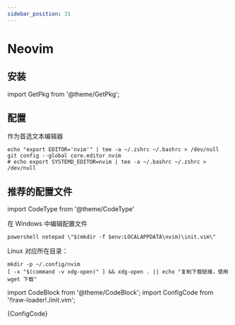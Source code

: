 ```yaml
---
sidebar_position: 31
---
```


# Neovim

## 安装

import GetPkg from '@theme/GetPkg';

<GetPkg name="neovim" dnf apt scoop pacman />

## 配置

作为首选文本编辑器

```shell
echo "export EDITOR='nvim'" | tee -a ~/.zshrc ~/.bashrc > /dev/null
git config --global core.editor nvim
# echo export SYSTEMD_EDITOR=nvim | tee -a ~/.bashrc ~/.zshrc > /dev/null
```

## 推荐的配置文件

import CodeType from '@theme/CodeType'

<CodeType win cmd>

在 Windows 中编辑配置文件

</CodeType>

    powershell notepad \"$(mkdir -f $env:LOCALAPPDATA\nvim)\init.vim\"

<CodeType cmd>

Linux 对应所在目录：

</CodeType>

```shell
mkdir -p ~/.config/nvim
[ -x "$(command -v xdg-open)" ] && xdg-open . || echo "复制下载链接，使用 wget 下载"
```

import CodeBlock from '@theme/CodeBlock';
import ConfigCode from '!!raw-loader!./init.vim';

<CodeBlock language="vim" title="nvim/init.vim">{ConfigCode}</CodeBlock>
